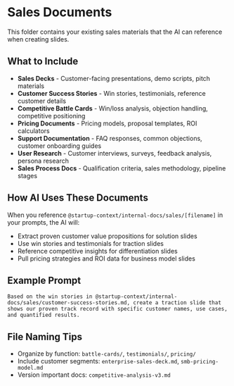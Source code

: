 # Sales Documents

This folder contains your existing sales materials that the AI can reference when creating slides.

## What to Include

- **Sales Decks** - Customer-facing presentations, demo scripts, pitch materials
- **Customer Success Stories** - Win stories, testimonials, reference customer details
- **Competitive Battle Cards** - Win/loss analysis, objection handling, competitive positioning
- **Pricing Documents** - Pricing models, proposal templates, ROI calculators
- **Support Documentation** - FAQ responses, common objections, customer onboarding guides
- **User Research** - Customer interviews, surveys, feedback analysis, persona research
- **Sales Process Docs** - Qualification criteria, sales methodology, pipeline stages

## How AI Uses These Documents

When you reference `@startup-context/internal-docs/sales/[filename]` in your prompts, the AI will:
- Extract proven customer value propositions for solution slides
- Use win stories and testimonials for traction slides
- Reference competitive insights for differentiation slides
- Pull pricing strategies and ROI data for business model slides

## Example Prompt

```
Based on the win stories in @startup-context/internal-docs/sales/customer-success-stories.md, create a traction slide that shows our proven track record with specific customer names, use cases, and quantified results.
```

## File Naming Tips

- Organize by function: `battle-cards/`, `testimonials/`, `pricing/`
- Include customer segments: `enterprise-sales-deck.md`, `smb-pricing-model.md`
- Version important docs: `competitive-analysis-v3.md` 